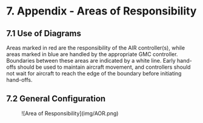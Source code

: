 # 7. Appendix - Areas of Responsibility
## 7.1 Use of Diagrams
Areas marked in red are the responsibility of the AIR controller(s), while areas marked in blue are handled by the appropriate GMC controller. Boundaries between these areas are indicated by a white line. Early hand-offs should be used to maintain aircraft movement, and controllers should not wait for aircraft to reach the edge of the boundary before initiating hand-offs.

## 7.2 General Configuration
<figure markdown>
![Area of Responsibility](img/AOR.png)
</figure>
